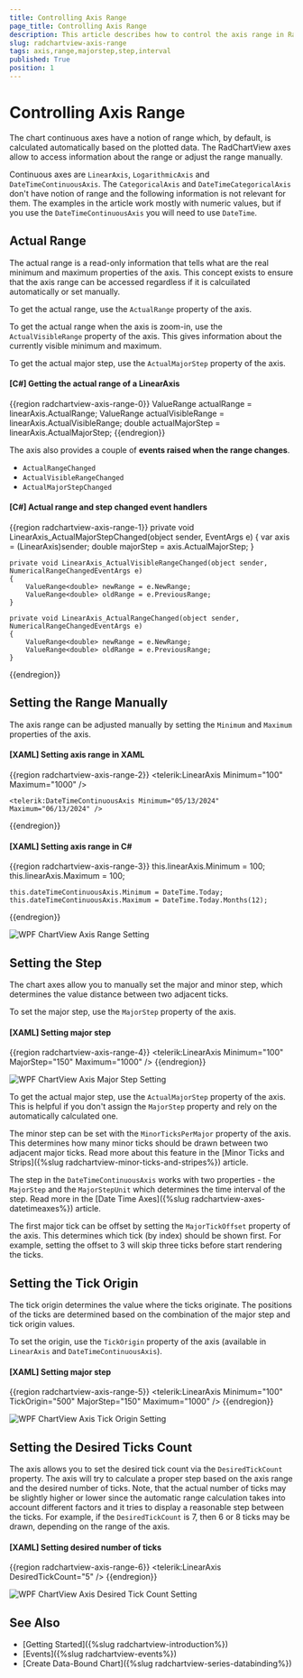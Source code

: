 ```yaml
---
title: Controlling Axis Range
page_title: Controlling Axis Range
description: This article describes how to control the axis range in RadChartView for WPF.
slug: radchartview-axis-range
tags: axis,range,majorstep,step,interval
published: True
position: 1
---
```


# Controlling Axis Range

The chart continuous axes have a notion of range which, by default, is calculated automatically based on the plotted data. The RadChartView axes allow to access information about the range or adjust the range manually.

Continuous axes are `LinearAxis`, `LogarithmicAxis` and `DateTimeContinuousAxis`. The `CategoricalAxis` and `DateTimeCategoricalAxis` don't have notion of range and the following information is not relevant for them.
The examples in the article work mostly with numeric values, but if you use the `DateTimeContinuousAxis` you will need to use `DateTime`.

## Actual Range

The actual range is a read-only information that tells what are the real minimum and maximum properties of the axis. This concept exists to ensure that the axis range can be accessed regardless if it is calcuilated automatically or set manually.

To get the actual range, use the `ActualRange` property of the axis.

To get the actual range when the axis is zoom-in, use the `ActualVisibleRange` property of the axis. This gives information about the currently visible minimum and maximum.

To get the actual major step, use the `ActualMajorStep` property of the axis.

#### __[C#] Getting the actual range of a LinearAxis__
{{region radchartview-axis-range-0}}
	ValueRange<double> actualRange = linearAxis.ActualRange;
	ValueRange<double> actualVisibleRange = linearAxis.ActualVisibleRange;
	double actualMajorStep = linearAxis.ActualMajorStep;
{{endregion}}

The axis also provides a couple of __events raised when the range changes__.

* `ActualRangeChanged`
* `ActualVisibleRangeChanged`
* `ActualMajorStepChanged`

#### __[C#] Actual range and step changed event handlers__
{{region radchartview-axis-range-1}}
	private void LinearAxis_ActualMajorStepChanged(object sender, EventArgs e)
	{
		var axis = (LinearAxis)sender;
		double majorStep = axis.ActualMajorStep;
	}

	private void LinearAxis_ActualVisibleRangeChanged(object sender, NumericalRangeChangedEventArgs e)
	{
		ValueRange<double> newRange = e.NewRange;
		ValueRange<double> oldRange = e.PreviousRange;
	}

	private void LinearAxis_ActualRangeChanged(object sender, NumericalRangeChangedEventArgs e)
	{
		ValueRange<double> newRange = e.NewRange;
		ValueRange<double> oldRange = e.PreviousRange;
	}
{{endregion}}

## Setting the Range Manually

The axis range can be adjusted manually by setting the `Minimum` and `Maximum` properties of the axis.

#### __[XAML] Setting axis range in XAML__
{{region radchartview-axis-range-2}}
	<telerik:LinearAxis Minimum="100" Maximum="1000" />
	
	<telerik:DateTimeContinuousAxis Minimum="05/13/2024" Maximum="06/13/2024" />	
{{endregion}}

#### __[XAML] Setting axis range in C#__
{{region radchartview-axis-range-3}}
	this.linearAxis.Minimum = 100;
	this.linearAxis.Maximum = 100;
	
	this.dateTimeContinuousAxis.Minimum = DateTime.Today;
	this.dateTimeContinuousAxis.Maximum = DateTime.Today.Months(12);	
{{endregion}}

![WPF ChartView Axis Range Setting](images/radchartview-axis-range-0.png)

## Setting the Step

The chart axes allow you to manually set the major and minor step, which determines the value distance between two adjacent ticks.

To set the major step, use the `MajorStep` property of the axis.

#### __[XAML] Setting major step__
{{region radchartview-axis-range-4}}
	<telerik:LinearAxis Minimum="100" MajorStep="150" Maximum="1000" />
{{endregion}}

![WPF ChartView Axis Major Step Setting](images/radchartview-axis-range-1.png)

To get the actual major step, use the `ActualMajorStep` property of the axis. This is helpful if you don't assign the `MajorStep` property and rely on the automatically calculated one.

The minor step can be set with the `MinorTicksPerMajor` property of the axis. This determines how many minor ticks should be drawn between two adjacent major ticks. Read more about this feature in the [Minor Ticks and Strips]({%slug radchartview-minor-ticks-and-stripes%}) article.

The step in the `DateTimeContinuousAxis` works with two properties - the `MajorStep` and the `MajorStepUnit` which determines the time interval of the step. Read more in the [Date Time Axes]({%slug radchartview-axes-datetimeaxes%}) article.

The first major tick can be offset by setting the `MajorTickOffset` property of the axis. This determines which tick (by index) should be shown first. For example, setting the offset to 3 will skip three ticks before start rendering the ticks.

## Setting the Tick Origin

The tick origin determines the value where the ticks originate. The positions of the ticks are determined based on the combination of the major step and tick origin values. 

To set the origin, use the `TickOrigin` property of the axis (available in `LinearAxis` and `DateTimeContinuousAxis`).

#### __[XAML] Setting major step__
{{region radchartview-axis-range-5}}
	<telerik:LinearAxis Minimum="100" TickOrigin="500" MajorStep="150" Maximum="1000" />
{{endregion}}

![WPF ChartView Axis Tick Origin Setting](images/radchartview-axis-range-2.png)

## Setting the Desired Ticks Count

The axis allows you to set the desired tick count via the `DesiredTickCount` property. The axis will try to calculate a proper step based on the axis range and the desired number of ticks. Note, that the actual number of ticks may be slightly higher or lower since the automatic range calculation takes into account different factors and it tries to display a reasonable step between the ticks. For example, if the `DesiredTickCount` is 7, then 6 or 8 ticks may be drawn, depending on the range of the axis.

#### __[XAML] Setting desired number of ticks__
{{region radchartview-axis-range-6}}
	<telerik:LinearAxis DesiredTickCount="5" />
{{endregion}}

![WPF ChartView Axis Desired Tick Count Setting](images/radchartview-axis-range-3.png)
	
## See Also
* [Getting Started]({%slug radchartview-introduction%})
* [Events]({%slug radchartview-events%})
* [Create Data-Bound Chart]({%slug radchartview-series-databinding%})
